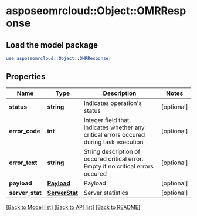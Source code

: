 # asposeomrcloud::Object::OMRResponse

## Load the model package
```perl
use asposeomrcloud::Object::OMRResponse;
```

## Properties
Name | Type | Description | Notes
------------ | ------------- | ------------- | -------------
**status** | **string** | Indicates operation&#39;s status | [optional] 
**error_code** | **int** | Integer field that indicates whether any critical errors occured during task execution | [optional] 
**error_text** | **string** | String description of occured critical error. Empty if no critical errors occured | [optional] 
**payload** | [**Payload**](Payload.md) | Payload | [optional] 
**server_stat** | [**ServerStat**](ServerStat.md) | Server statistics | [optional] 

[[Back to Model list]](../README.md#documentation-for-models) [[Back to API list]](../README.md#documentation-for-api-endpoints) [[Back to README]](../README.md)



